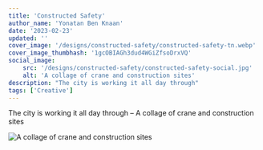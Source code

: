 ```yaml
---
title: 'Constructed Safety'
author_name: 'Yonatan Ben Knaan'
date: '2023-02-23'
updated: ''
cover_image: '/designs/constructed-safety/constructed-safety-tn.webp'
cover_image_thumbhash: '1gcOBIAGh3dud4WGiZfsoDrxVQ'
social_image: 
    src: '/designs/constructed-safety/constructed-safety-social.jpg'
    alt: 'A collage of crane and construction sites'
description: "The city is working it all day through"
tags: ['Creative']
---
```


The city is working it all day through – A collage of crane and construction sites

![A collage of crane and construction sites](/designs/constructed-safety/constructed-safety.webp)